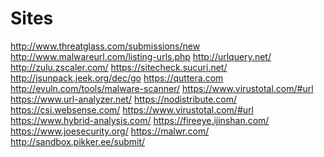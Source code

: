 Sites
=====
http://www.threatglass.com/submissions/new
http://www.malwareurl.com/listing-urls.php
http://urlquery.net/
http://zulu.zscaler.com/
https://sitecheck.sucuri.net/
http://jsunpack.jeek.org/dec/go
https://quttera.com
http://evuln.com/tools/malware-scanner/
https://www.virustotal.com/#url
https://www.url-analyzer.net/
https://nodistribute.com/
https://csi.websense.com/
https://www.virustotal.com/#url
https://www.hybrid-analysis.com/
https://fireeye.ijinshan.com/
https://www.joesecurity.org/
https://malwr.com/
http://sandbox.pikker.ee/submit/
